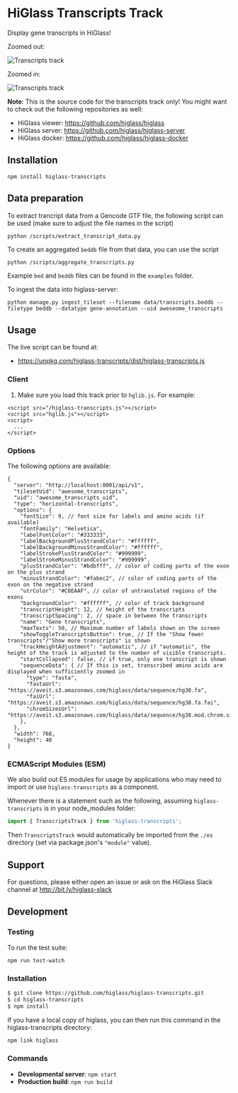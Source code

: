 # HiGlass Transcripts Track

Display gene transcripts in HiGlass!

Zoomed out:

![Transcripts track](https://aveit.s3.amazonaws.com/higlass/static/higlass-transcripts-zoomed-out.png)

Zoomed in:

![Transcripts track](https://aveit.s3.amazonaws.com/higlass/static/higlass-transcripts-zoomed-in.png)

**Note**: This is the source code for the transcripts track only! You might want to check out the following repositories as well:

- HiGlass viewer: https://github.com/higlass/higlass
- HiGlass server: https://github.com/higlass/higlass-server
- HiGlass docker: https://github.com/higlass/higlass-docker

## Installation
 
```
npm install higlass-transcripts
```

## Data preparation

To extract trancript data from a Gencode GTF file, the following script can be used (make sure to adjust the file names in the script)
```
python /scripts/extract_transcript_data.py
```

To create an aggregated `beddb` file from that data, you can use the script
```
python /scripts/aggregate_transcripts.py
```
Example `bed` and `beddb` files can be found in the `examples` folder.

To ingest the data into higlass-server:
```
python manage.py ingest_tileset --filename data/transcripts.beddb --filetype beddb --datatype gene-annotation --uid aweseome_transcripts
```


## Usage

The live script can be found at:

- https://unpkg.com/higlass-transcripts/dist/higlass-transcripts.js

### Client

1. Make sure you load this track prior to `hglib.js`. For example:

```
<script src="/higlass-transcripts.js"></script>
<script src="hglib.js"></script>
<script>
  ...
</script>
```

### Options
The following options are available:
```
{
  "server": "http://localhost:8001/api/v1",
  "tilesetUid": "awesome_transcripts",
  "uid": "awesome_transcripts_uid",
  "type": "horizontal-transcripts",
  "options": {
    "fontSize": 9, // font size for labels and amino acids (if available)
    "fontFamily": "Helvetica",
    "labelFontColor": "#333333",
    "labelBackgroundPlusStrandColor": "#ffffff",
    "labelBackgroundMinusStrandColor": "#ffffff",
    "labelStrokePlusStrandColor": "#999999",
    "labelStrokeMinusStrandColor": "#999999",
    "plusStrandColor": "#bdbfff", // color of coding parts of the exon on the plus strand
    "minusStrandColor": "#fabec2", // color of coding parts of the exon on the negative strand
    "utrColor": "#C0EAAF", // color of untranslated regions of the exons
    "backgroundColor": "#ffffff", // color of track background
    "transcriptHeight": 12, // height of the transcripts
    "transcriptSpacing": 2, // space in between the transcripts
    "name": "Gene transcripts",
    "maxTexts": 50, // Maximum number of labels shown on the screen
    "showToggleTranscriptsButton": true, // If the "Show fewer transcripts"/"Show more transcripts" is shown
    "trackHeightAdjustment": "automatic", // if "automatic", the height of the track is adjusted to the number of visible transcripts.
    "startCollapsed": false, // if true, only one transcript is shown
    "sequenceData": { // If this is set, transcribed amino acids are displayed when sufficiently zoomed in
      "type": "fasta",
      "fastaUrl": "https://aveit.s3.amazonaws.com/higlass/data/sequence/hg38.fa",
      "faiUrl": "https://aveit.s3.amazonaws.com/higlass/data/sequence/hg38.fa.fai",
      "chromSizesUrl": "https://aveit.s3.amazonaws.com/higlass/data/sequence/hg38.mod.chrom.sizes"
    },
  },
  "width": 768,
  "height": 40
}
```

### ECMAScript Modules (ESM)

We also build out ES modules for usage by applications who may need to import or use `higlass-transcripts` as a component.

Whenever there is a statement such as the following, assuming `higlass-transcripts` is in your node_modules folder:
```javascript
import { TranscriptsTrack } from 'higlass-transcripts';
```

Then `TranscriptsTrack` would automatically be imported from the `./es` directory (set via package.json's `"module"` value). 

## Support

For questions, please either open an issue or ask on the HiGlass Slack channel at http://bit.ly/higlass-slack

## Development

### Testing

To run the test suite:

```
npm run test-watch
```


### Installation

```bash
$ git clone https://github.com/higlass/higlass-transcripts.git
$ cd higlass-transcripts
$ npm install
```
If you have a local copy of higlass, you can then run this command in the higlass-transcripts directory:

```bash
npm link higlass
```

### Commands

 - **Developmental server**: `npm start`
 - **Production build**: `npm run build`
